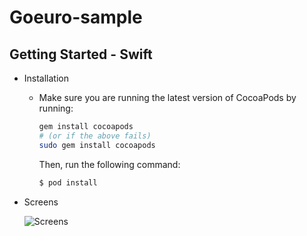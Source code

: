 # Goeuro-sample

## Getting Started - Swift

- Installation
    - Make sure you are running the latest version of CocoaPods by running:
      ```bash
      gem install cocoapods
      # (or if the above fails)
      sudo gem install cocoapods
      ```
      Then, run the following command:

      ```bash
      $ pod install
      ```
      
- Screens

    ![Screens](https://lh3.googleusercontent.com/D8fM15GR9pUNGDCRJOkewNCyWW9ElQa4ReX8-wk3CR-7wG9Y63ZB1F_Jya3G1H3hHE96S2PFlgvCAvvAk7YPo5YZAvXbrkApizo0JGupun3ET3uqOyfuQnTi8Lb8zdB2RWbfZg=w392-h720-no)
